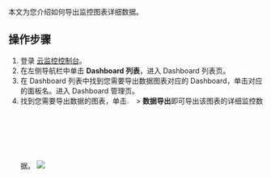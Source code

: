 


本文为您介绍如何导出监控图表详细数据。

## 操作步骤
1. 登录 [云监控控制台](https://console.cloud.tencent.com/monitor)。
2. 在左侧导航栏中单击 **Dashboard 列表**，进入 Dashboard 列表页。
3. 在 Dashboard 列表中找到您需要导出数据图表对应的 Dashboard，单击对应的面板名。进入 Dashboard 管理页。
4. 找到您需要导出数据的图表，单击<img src="https://main.qcloudimg.com/raw/3bbe823981cbb9f1cebbbf55f85f83fc.png"  style="margin:0;" width="3%"> > **数据导出**即可导出该图表的详细监控数据。
![](https://main.qcloudimg.com/raw/64f79cc4ef60e60f2fde761d5537536e.png)





